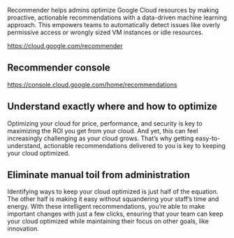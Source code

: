 Recommender helps admins optimize Google Cloud resources by making proactive, actionable recommendations with a data-driven machine learning approach. This empowers teams to automatically detect issues like overly permissive access or wrongly sized VM instances or idle resources.

https://cloud.google.com/recommender

## Recommender console

https://console.cloud.google.com/home/recommendations

## Understand exactly where and how to optimize

Optimizing your cloud for price, performance, and security is key to maximizing the ROI you get from your cloud. And yet, this can feel increasingly challenging as your cloud grows. That’s why getting easy-to-understand, actionable recommendations delivered to you is key to keeping your cloud optimized.

## Eliminate manual toil from administration

Identifying ways to keep your cloud optimized is just half of the equation. The other half is making it easy without squandering your staff’s time and energy. With these intelligent recommendations, you’re able to make important changes with just a few clicks, ensuring that your team can keep your cloud optimized while maintaining their focus on other goals, like innovation.

